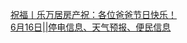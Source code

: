   
[祝福丨乐万居房产祝：各位爸爸节日快乐！](http://www.dianyue.me/archives/679/89y7jz6c888ejjax/)  
[6月16日||停电信息、天气预报、便民信息](http://www.dianyue.me/archives/249/4wyr7xyks1ypaxal/)